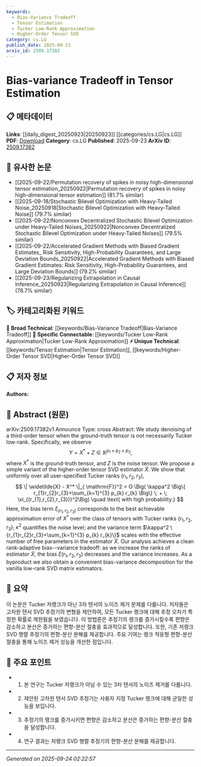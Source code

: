 ```yaml
---
keywords:
  - Bias-Variance Tradeoff
  - Tensor Estimation
  - Tucker Low-Rank Approximation
  - Higher-Order Tensor SVD
category: cs.LG
publish_date: 2025-09-23
arxiv_id: 2509.17382
---
```


<!-- KEYWORD_LINKING_METADATA:
{
  "processed_timestamp": "2025-09-24T02:22:57.542073",
  "vocabulary_version": "1.0",
  "selected_keywords": [
    "Bias-Variance Tradeoff",
    "Tensor Estimation",
    "Tucker Low-Rank Approximation",
    "Higher-Order Tensor SVD"
  ],
  "rejected_keywords": [],
  "similarity_scores": {
    "Bias-Variance Tradeoff": 0.78,
    "Tensor Estimation": 0.79,
    "Tucker Low-Rank Approximation": 0.82,
    "Higher-Order Tensor SVD": 0.77
  },
  "extraction_method": "AI_prompt_based",
  "budget_applied": true,
  "candidates_json": {
    "candidates": [
      {
        "surface": "bias-variance tradeoff",
        "canonical": "Bias-Variance Tradeoff",
        "aliases": [
          "bias variance trade-off",
          "bias variance tradeoff"
        ],
        "category": "broad_technical",
        "rationale": "A fundamental concept in statistical learning that connects to various machine learning models.",
        "novelty_score": 0.45,
        "connectivity_score": 0.88,
        "specificity_score": 0.65,
        "link_intent_score": 0.78
      },
      {
        "surface": "tensor estimation",
        "canonical": "Tensor Estimation",
        "aliases": [
          "tensor estimation method"
        ],
        "category": "unique_technical",
        "rationale": "A specific technique relevant to the study of tensors, which is central to the paper.",
        "novelty_score": 0.72,
        "connectivity_score": 0.64,
        "specificity_score": 0.82,
        "link_intent_score": 0.79
      },
      {
        "surface": "Tucker low-rank",
        "canonical": "Tucker Low-Rank Approximation",
        "aliases": [
          "Tucker decomposition",
          "Tucker rank"
        ],
        "category": "specific_connectable",
        "rationale": "A specific tensor decomposition method that is crucial for understanding the paper's methodology.",
        "novelty_score": 0.68,
        "connectivity_score": 0.75,
        "specificity_score": 0.85,
        "link_intent_score": 0.82
      },
      {
        "surface": "higher-order tensor SVD",
        "canonical": "Higher-Order Tensor SVD",
        "aliases": [
          "tensor SVD",
          "HOSVD"
        ],
        "category": "unique_technical",
        "rationale": "An advanced technique for tensor decomposition that is a key focus in the paper.",
        "novelty_score": 0.65,
        "connectivity_score": 0.7,
        "specificity_score": 0.8,
        "link_intent_score": 0.77
      }
    ],
    "ban_list_suggestions": [
      "denoising",
      "ground-truth tensor",
      "noise tensor"
    ]
  },
  "decisions": [
    {
      "candidate_surface": "bias-variance tradeoff",
      "resolved_canonical": "Bias-Variance Tradeoff",
      "decision": "linked",
      "scores": {
        "novelty": 0.45,
        "connectivity": 0.88,
        "specificity": 0.65,
        "link_intent": 0.78
      }
    },
    {
      "candidate_surface": "tensor estimation",
      "resolved_canonical": "Tensor Estimation",
      "decision": "linked",
      "scores": {
        "novelty": 0.72,
        "connectivity": 0.64,
        "specificity": 0.82,
        "link_intent": 0.79
      }
    },
    {
      "candidate_surface": "Tucker low-rank",
      "resolved_canonical": "Tucker Low-Rank Approximation",
      "decision": "linked",
      "scores": {
        "novelty": 0.68,
        "connectivity": 0.75,
        "specificity": 0.85,
        "link_intent": 0.82
      }
    },
    {
      "candidate_surface": "higher-order tensor SVD",
      "resolved_canonical": "Higher-Order Tensor SVD",
      "decision": "linked",
      "scores": {
        "novelty": 0.65,
        "connectivity": 0.7,
        "specificity": 0.8,
        "link_intent": 0.77
      }
    }
  ]
}
-->

# Bias-variance Tradeoff in Tensor Estimation

## 📋 메타데이터

**Links**: [[daily_digest_20250923|20250923]] [[categories/cs.LG|cs.LG]]
**PDF**: [Download](https://arxiv.org/pdf/2509.17382.pdf)
**Category**: cs.LG
**Published**: 2025-09-23
**ArXiv ID**: [2509.17382](https://arxiv.org/abs/2509.17382)

## 🔗 유사한 논문
- [[2025-09-22/Permutation recovery of spikes in noisy high-dimensional tensor estimation_20250922|Permutation recovery of spikes in noisy high-dimensional tensor estimation]] (81.7% similar)
- [[2025-09-18/Stochastic Bilevel Optimization with Heavy-Tailed Noise_20250918|Stochastic Bilevel Optimization with Heavy-Tailed Noise]] (79.7% similar)
- [[2025-09-22/Nonconvex Decentralized Stochastic Bilevel Optimization under Heavy-Tailed Noises_20250922|Nonconvex Decentralized Stochastic Bilevel Optimization under Heavy-Tailed Noises]] (79.5% similar)
- [[2025-09-22/Accelerated Gradient Methods with Biased Gradient Estimates_ Risk Sensitivity, High-Probability Guarantees, and Large Deviation Bounds_20250922|Accelerated Gradient Methods with Biased Gradient Estimates: Risk Sensitivity, High-Probability Guarantees, and Large Deviation Bounds]] (79.2% similar)
- [[2025-09-23/Regularizing Extrapolation in Causal Inference_20250923|Regularizing Extrapolation in Causal Inference]] (78.7% similar)

## 🏷️ 카테고리화된 키워드
**🧠 Broad Technical**: [[keywords/Bias-Variance Tradeoff|Bias-Variance Tradeoff]]
**🔗 Specific Connectable**: [[keywords/Tucker Low-Rank Approximation|Tucker Low-Rank Approximation]]
**⚡ Unique Technical**: [[keywords/Tensor Estimation|Tensor Estimation]], [[keywords/Higher-Order Tensor SVD|Higher-Order Tensor SVD]]

## 📋 저자 정보

**Authors:** 

## 📄 Abstract (원문)

arXiv:2509.17382v1 Announce Type: cross 
Abstract: We study denoising of a third-order tensor when the ground-truth tensor is not necessarily Tucker low-rank. Specifically, we observe $$ Y=X^\ast+Z\in \mathbb{R}^{p_{1} \times p_{2} \times p_{3}}, $$ where $X^\ast$ is the ground-truth tensor, and $Z$ is the noise tensor. We propose a simple variant of the higher-order tensor SVD estimator $\widetilde{X}$. We show that uniformly over all user-specified Tucker ranks $(r_{1},r_{2},r_{3})$, $$ \| \widetilde{X} - X^* \|_{ \mathrm{F}}^2 = O \Big( \kappa^2 \Big\{ r_{1}r_{2}r_{3}+\sum_{k=1}^{3} p_{k} r_{k} \Big\} \; + \; \xi_{(r_{1},r_{2},r_{3})}^2\Big) \quad \text{ with high probability.} $$ Here, the bias term $\xi_{(r_1,r_2,r_3)}$ corresponds to the best achievable approximation error of $X^\ast$ over the class of tensors with Tucker ranks $(r_1,r_2,r_3)$; $\kappa^2$ quantifies the noise level; and the variance term $\kappa^2 \{r_{1}r_{2}r_{3}+\sum_{k=1}^{3} p_{k} r_{k}\}$ scales with the effective number of free parameters in the estimator $\widetilde{X}$. Our analysis achieves a clean rank-adaptive bias--variance tradeoff: as we increase the ranks of estimator $\widetilde{X}$, the bias $\xi(r_{1},r_{2},r_{3})$ decreases and the variance increases. As a byproduct we also obtain a convenient bias-variance decomposition for the vanilla low-rank SVD matrix estimators.

## 📝 요약

이 논문은 Tucker 저랭크가 아닌 3차 텐서의 노이즈 제거 문제를 다룹니다. 저자들은 고차원 텐서 SVD 추정기의 변형을 제안하여, 모든 Tucker 랭크에 대해 추정 오차가 특정한 확률로 제한됨을 보였습니다. 이 방법론은 추정기의 랭크를 증가시킬수록 편향은 감소하고 분산은 증가하는 편향-분산 절충을 효과적으로 달성합니다. 또한, 기존 저랭크 SVD 행렬 추정기의 편향-분산 분해를 제공합니다. 주요 기여는 랭크 적응형 편향-분산 절충을 통해 노이즈 제거 성능을 개선한 점입니다.

## 🎯 주요 포인트

- 1. 본 연구는 Tucker 저랭크가 아닐 수 있는 3차 텐서의 노이즈 제거를 다룹니다.
- 2. 제안된 고차원 텐서 SVD 추정기는 사용자 지정 Tucker 랭크에 대해 균일한 성능을 보입니다.
- 3. 추정기의 랭크를 증가시키면 편향은 감소하고 분산은 증가하는 편향-분산 절충을 달성합니다.
- 4. 연구 결과는 저랭크 SVD 행렬 추정기의 편향-분산 분해를 제공합니다.


---

*Generated on 2025-09-24 02:22:57*
